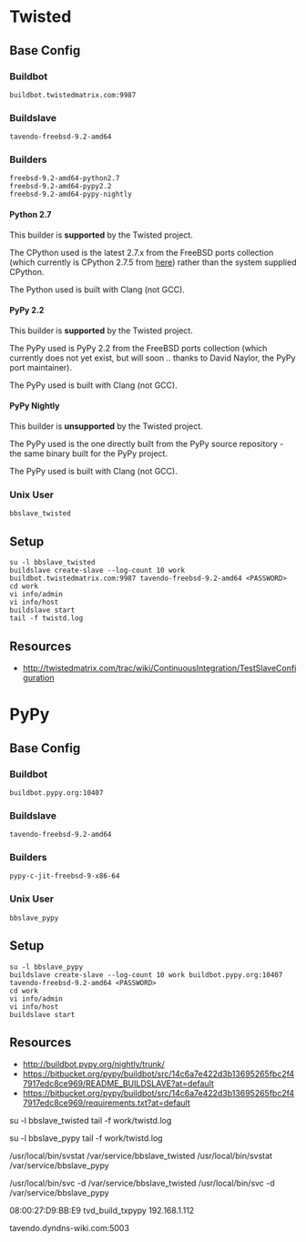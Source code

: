 # Twisted

## Base Config

### Buildbot

	buildbot.twistedmatrix.com:9987

### Buildslave

	tavendo-freebsd-9.2-amd64

### Builders

	freebsd-9.2-amd64-python2.7
	freebsd-9.2-amd64-pypy2.2
	freebsd-9.2-amd64-pypy-nightly

#### Python 2.7

This builder is **supported** by the Twisted project.

The CPython used is the latest 2.7.x from the FreeBSD ports collection (which currently is CPython 2.7.5 from [here](http://ftp.freebsd.org/pub/FreeBSD/ports/amd64/packages-9.2-release/python/python27-2.7.5_1.tbz)) rather than the system supplied CPython.

The Python used is built with Clang (not GCC).

#### PyPy 2.2

This builder is **supported** by the Twisted project.

The PyPy used is PyPy 2.2 from the FreeBSD ports collection (which currently does not yet exist, but will soon .. thanks to David Naylor, the PyPy port maintainer).

The PyPy used is built with Clang (not GCC).

#### PyPy Nightly

This builder is **unsupported** by the Twisted project.

The PyPy used is the one directly built from the PyPy source repository - the same binary built for the PyPy project.

The PyPy used is built with Clang (not GCC).

### Unix User

	bbslave_twisted

## Setup

	su -l bbslave_twisted
	buildslave create-slave --log-count 10 work buildbot.twistedmatrix.com:9987 tavendo-freebsd-9.2-amd64 <PASSWORD>
	cd work
	vi info/admin
	vi info/host
	buildslave start
	tail -f twistd.log


## Resources

 * http://twistedmatrix.com/trac/wiki/ContinuousIntegration/TestSlaveConfiguration


# PyPy

## Base Config

### Buildbot

	buildbot.pypy.org:10407

### Buildslave

	tavendo-freebsd-9.2-amd64

### Builders

	pypy-c-jit-freebsd-9-x86-64

### Unix User

	bbslave_pypy

## Setup

	su -l bbslave_pypy
	buildslave create-slave --log-count 10 work buildbot.pypy.org:10407 tavendo-freebsd-9.2-amd64 <PASSWORD>
	cd work
	vi info/admin
	vi info/host
	buildslave start

## Resources

 * http://buildbot.pypy.org/nightly/trunk/
 * https://bitbucket.org/pypy/buildbot/src/14c6a7e422d3b13695265fbc2f47917edc8ce969/README_BUILDSLAVE?at=default
 * https://bitbucket.org/pypy/buildbot/src/14c6a7e422d3b13695265fbc2f47917edc8ce969/requirements.txt?at=default



su -l bbslave_twisted
tail -f work/twistd.log

su -l bbslave_pypy
tail -f work/twistd.log

/usr/local/bin/svstat /var/service/bbslave_twisted
/usr/local/bin/svstat /var/service/bbslave_pypy

/usr/local/bin/svc -d /var/service/bbslave_twisted
/usr/local/bin/svc -d /var/service/bbslave_pypy

08:00:27:D9:BB:E9
tvd_build_txpypy
192.168.1.112

tavendo.dyndns-wiki.com:5003
